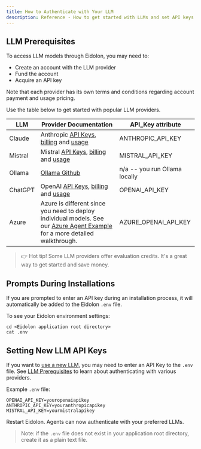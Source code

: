 ```yaml
---
title: How to Authenticate with Your LLM
description: Reference - How to get started with LLMs and set API keys
---
```


## LLM Prerequisites

To access LLM models through Eidolon, you may need to:

- Create an account with the LLM provider
- Fund the account
- Acquire an API key

Note that each provider has its own terms and conditions regarding account payment and usage pricing.

Use the table below to get started with popular LLM providers. 

| LLM     | Provider Documentation                                                                                                                                                                                                                                           | API_Key attribute             |
|---------|------------------------------------------------------------------------------------------------------------------------------------------------------------------------------------------------------------------------------------------------------------------|-------------------------------|
| Claude  | Anthropic <a href="https://console.anthropic.com/settings/keys" target=_blank>API Keys</a>, <a href="https://console.anthropic.com/settings/plans" target=_blank>billing</a> and <a href="https://console.anthropic.com/settings/usage" target=_blank>usage</a>  | ANTHROPIC_API_KEY             |
| Mistral | Mistral <a href="https://console.mistral.ai/api-keys/" target=_blank>API Keys</a>, <a href="https://console.mistral.ai/billing/" target=_blank>billing</a> and <a href="https://console.mistral.ai/usage/" target=_blank>usage</a>                               | MISTRAL_API_KEY               |
| Ollama  | <a href="https://github.com/ollama/ollama" target=_blank>Ollama Github</a>                                                                                                                                                                                       | n/a -- you run Ollama locally |
| ChatGPT | OpenAI <a href="https://platform.openai.com/api-keys" target=_blank>API Keys</a>, <a href="https://platform.openai.com/settings/organization/billing/overview" target=_blank>billing</a> and <a href="https://platform.openai.com/usage" target=_blank>usage</a> | OPENAI_API_KEY                |
| Azure   | Azure is different since you need to deploy individual models. See our [Azure Agent Example](/docs/recipes/azure-agent) for a more detailed walkthrough.                                                                                                         | AZURE_OPENAI_API_KEY                 |

>👉 Hot tip! Some LLM providers offer evaluation credits. It's a great way to get started and save money.


## Prompts During Installations

If you are prompted to enter an API key during an installation process, it will automatically be added to the Eidolon `.env` file. 

To see your Eidolon environment settings:

```console
cd <Eidolon application root directory>
cat .env
```
## Setting New LLM API Keys

If you want to [use a new LLM](/docs/howto/swap_llm), you may need to enter an API Key to the `.env` file. See [LLM Prerequisites](#llm-prerequisites) to learn about authenticating with various providers.

Example `.env` file:

```text
OPENAI_API_KEY=youropenaiapikey
ANTHROPIC_API_KEY=youranthropicapikey
MISTRAL_API_KEY=yourmistralapikey
```

Restart Eidolon. Agents can now authenticate with your preferred LLMs.

>Note: if the `.env` file does not exist in your application root directory, create it as a plain text file.
